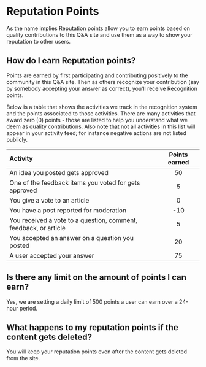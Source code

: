 # Reputation Points 
As the name implies Reputation points allow you to earn points based on quality contributions to this Q&A site and use them as a way to show your reputation to other users.

## How do I earn Reputation points?
Points are earned by first participating and contributing positively to the community in this Q&A site. Then as others recognize your contribution (say by somebody accepting your answer as correct), you’ll receive Recognition points.

Below is a table that shows the activities we track in the recognition system and the points associated to those activities. There are many activities that award zero (0) points - those are listed to help you understand what we deem as quality contributions. Also note that not all activities in this list will appear in your activity feed; for instance negative actions are not listed publicly.

| Activity  | Points earned |
| :----- | :-----: |
| An idea you posted gets approved | 50  |
| One of the feedback items you voted for gets approved | 5 |
| You give a vote to an article | 0 |
| You have a post reported for moderation  | -10 |
| You received a vote to a question, comment, feedback, or article  | 5 |
| You accepted an answer on a question you posted | 20  |
| A user accepted your answer | 75  |

## Is there any limit on the amount of points I can earn?
Yes, we are setting a daily limit of 500 points a user can earn over a 24-hour period.

## What happens to my reputation points if the content gets deleted?
You will keep your reputation points even after the content gets deleted from the site.

